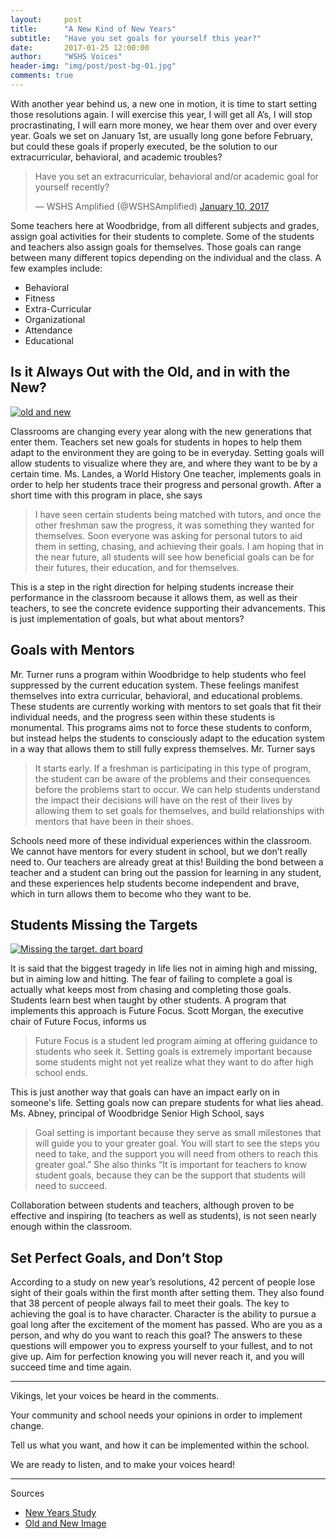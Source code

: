 ```yaml
---
layout:     post
title:      "A New Kind of New Years"
subtitle:   "Have you set goals for yourself this year?"
date:       2017-01-25 12:00:00
author:     "WSHS Voices"
header-img: "img/post/post-bg-01.jpg"
comments: true
---
```

<!-- Start -->
<p>With another year behind us, a new one in motion, it is time to start setting those resolutions again. I will exercise this year, I will get all A’s, I will stop procrastinating, I will earn more money, we hear them over and over every year. Goals we set on January 1st, are usually long gone before February, but could these goals if properly executed, be the solution to our extracurricular, behavioral, and academic troubles?
</p>

<!-- Twitter Poll Embed -->
<blockquote class="twitter-tweet" data-lang="en"><p lang="en" dir="ltr">Have you set an extracurricular, behavioral and/or academic goal for yourself recently?</p>&mdash; WSHS Amplified (@WSHSAmplified) <a href="https://twitter.com/WSHSAmplified/status/818645454594441217">January 10, 2017</a></blockquote>
<script async src="//platform.twitter.com/widgets.js" charset="utf-8"></script>

<!-- Background Information -->
<p>Some teachers here at Woodbridge, from all different subjects and grades, assign goal activities for their students to complete. Some of the students and teachers also assign goals for themselves. Those goals can range between many different topics depending on the individual and the class. A few examples include:</p>

<ul>
  <li>Behavioral </li>
  <li>Fitness</li>
  <li>Extra-Curricular</li>
  <li>Organizational</li>
  <li>Attendance</li>
  <li>Educational </li>
</ul>

<!-- Comparing both sides -->
<h2 class="section-heading">Is it Always Out with the Old, and in with the New?</h2>

<a href="#">
    <img src="{{ site.baseurl }}/img/post/inner/post02-img01.jpg" alt="old and new">
</a>

<p>Classrooms are changing every year along with the new generations that enter them. Teachers set new goals for students in hopes to help them adapt to the environment they are going to be in everyday. Setting goals will allow students to visualize where they are, and where they want to be by a certain time. Ms. Landes, a World History One teacher, implements goals in order to help her students trace their progress and personal growth. After a short time with this program in place, she says</p>

<!-- Ms. Landes Quote -->
<blockquote>I have seen certain students being matched with tutors, and once the other freshman saw the progress, it was something they wanted for themselves. Soon everyone was asking for personal tutors to aid them in setting, chasing, and achieving their goals. I am hoping that in the near future, all students will see how beneficial goals can be for their futures, their education, and for themselves.</blockquote>

<!-- Landes Quote Explanation -->
<p>This is a step in the right direction for helping students increase their performance in the classroom because it allows them, as well as their teachers, to see the concrete evidence supporting their advancements. This is just implementation of goals, but what about mentors?</p>

<!-- Goals and Mentors Section -->
<h2 class="section-heading">Goals with Mentors</h2>
<p>Mr. Turner runs a program within Woodbridge to help students who feel suppressed by the current education system. These feelings manifest themselves into extra curricular, behavioral, and educational problems. These students are currently working with mentors to set goals that fit their individual needs, and the progress seen within these students is monumental. This programs aims not to force these students to conform, but instead helps the students to consciously adapt to the education system in a way that allows them to still fully express themselves. Mr. Turner says</p>

<!-- Mr.Turner quote -->
<blockquote>It starts early. If a freshman is participating in this type of program, the student can be aware of the problems and their consequences before the problems start to occur. We can help students understand the impact their decisions will have on the rest of their lives by allowing them to set goals for themselves, and build relationships with mentors that have been in their shoes.</blockquote>

<!-- Turner quote Explanation -->
<p>Schools need more of these individual experiences within the classroom. We cannot have mentors for every student in school, but we don’t really need to. Our teachers are already great at this! Building the bond between a teacher and a student can bring out the passion for learning in any student, and these experiences help students become independent and brave, which in turn allows them to become who they want to be.</p>

<!-- Students Missing the Targets Section -->
<h2 class="section-heading">Students Missing the Targets</h2>

<a href="#">
    <img src="{{ site.baseurl }}/img/post/inner/post02-img02" alt="Missing the target. dart board">
</a>

<p>It is said that the biggest tragedy in life lies not in aiming high and missing, but in aiming low and hitting. The fear of failing to complete a goal is actually what keeps most from chasing and completing those goals. Students learn best when taught by other students. A program that implements this approach is Future Focus. Scott Morgan, the executive chair of Future Focus, informs us</p>

<!-- Scott Morgan quote -->
<blockquote>Future Focus is a student led program aiming at offering guidance to students who seek it. Setting goals is extremely important because some students might not yet realize what they want to do after high school ends.</blockquote>

<!-- Scott Morgan Explanation and Abney quote-->
<p>This is just another way that goals can have an impact early on in someone's life. Setting goals now can prepare students for what lies ahead. Ms. Abney, principal of Woodbridge Senior High School, says</p>

<!-- Abney Quote -->
<blockquote>Goal setting is important because they serve as small milestones that will guide you to your greater goal. You will start to see the steps you need to take, and the support you will need from others to reach this greater goal.” She also thinks “It is important for teachers to know student goals, because they can be the support that students will need to succeed.</blockquote>

<!-- Abney quote explanation -->
<p>Collaboration between students and teachers, although proven to be effective and inspiring (to teachers as well as students), is not seen nearly enough within the classroom.</p>

<!-- Set Perfect Goals, and Don’t Stop Section -->
<h2 class="section-heading">Set Perfect Goals, and Don’t Stop</h2>
<p>According to a study on new year’s resolutions, 42 percent of people lose sight of their goals within the first month after setting them. They also found that 38 percent of people always fail to meet their goals. The key to achieving the goal is to have character. Character is the ability to pursue a goal long after the excitement of the moment has passed. Who are you as a person, and why do you want to reach this goal? The answers to these questions will empower you to express yourself to your fullest, and to not give up. Aim for perfection knowing you will never reach it, and you will succeed time and time again.</p>

<hr>

<p>Vikings, let your voices be heard in the comments.</p>
<p>Your community and school needs your opinions in order to implement change.</p>
<p>Tell us what you want, and how it can be implemented within the school.</p>
<p>We are ready to listen, and to make your voices heard!</p>

<hr>

<p>Sources</p>
<ul>
  <li><a href="http://www.statisticbrain.com/new-years-resolution-statistics/">New Years Study</a></li>
  <li><a href="https://dribbble.com/KeepTruckin">Old and New Image</a></li>
</ul>
